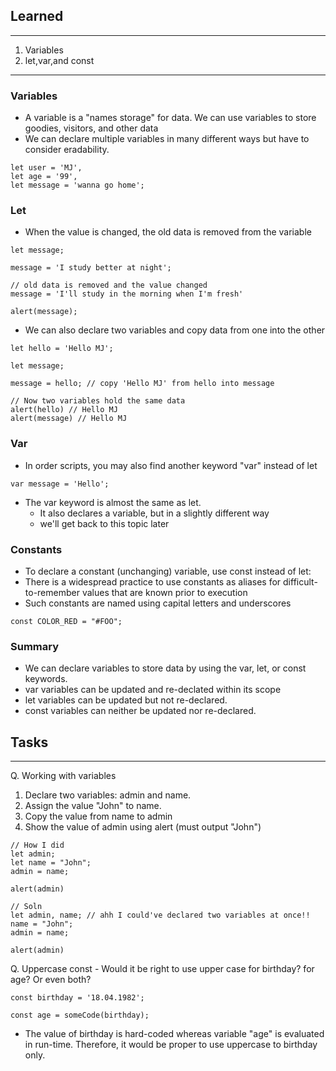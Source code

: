 ## Learned 
---
1. Variables
2. let,var,and const
---
### Variables
- A variable is a "names storage" for data. We can use variables to store goodies, visitors, and other data
- We can declare multiple variables in many different ways but have to consider eradability.
```
let user = 'MJ',
let age = '99',
let message = 'wanna go home';
``` 

### Let
- When the value is changed, the old data is removed from the variable
```
let message;

message = 'I study better at night';

// old data is removed and the value changed
message = 'I'll study in the morning when I'm fresh'

alert(message);
```

- We can also declare two variables and copy data from one into the other
```
let hello = 'Hello MJ';

let message;

message = hello; // copy 'Hello MJ' from hello into message

// Now two variables hold the same data
alert(hello) // Hello MJ
alert(message) // Hello MJ
```

### Var
- In order scripts, you may also find another keyword "var" instead of let
```
var message = 'Hello'; 
```
- The var keyword is almost the same as let. 
	- It also declares a variable, but in a slightly different way
    - we'll get back to this topic later 


### Constants
- To declare a constant (unchanging) variable, use const instead of let:
- There is a widespread practice to use constants as aliases for difficult-to-remember values that are known prior to execution
- Such constants are named using capital letters and underscores
```
const COLOR_RED = "#FOO";
```

### Summary
- We can declare variables to store data by using the var, let, or const keywords.
- var variables can be updated and re-declated within its scope
- let variables can be updated but not re-declared.
- const variables can neither be updated nor re-declared.


## Tasks
---
Q. Working with variables
1. Declare two variables: admin and name.
2. Assign the value "John" to name.
3. Copy the value from name to admin
4. Show the value of admin using alert (must output "John")
```
// How I did
let admin;
let name = "John";
admin = name;

alert(admin)
```
```
// Soln
let admin, name; // ahh I could've declared two variables at once!!
name = "John";
admin = name;

alert(admin)
```

Q. Uppercase const 
	- Would it be right to use upper case for birthday? for age? Or even both?
```
const birthday = '18.04.1982';

const age = someCode(birthday);
```
- The value of birthday is hard-coded whereas variable "age" is evaluated in run-time. Therefore, it would be proper to use uppercase to birthday only. 